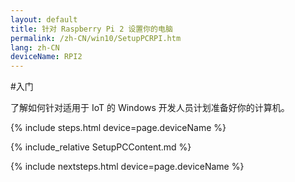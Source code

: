 ```yaml
---
layout: default
title: 针对 Raspberry Pi 2 设置你的电脑
permalink: /zh-CN/win10/SetupPCRPI.htm
lang: zh-CN
deviceName: RPI2
---
```


#入门

了解如何针对适用于 IoT 的 Windows 开发人员计划准备好你的计算机。

{% include steps.html device=page.deviceName %}

{% include_relative SetupPCContent.md %}

{% include nextsteps.html device=page.deviceName %}


